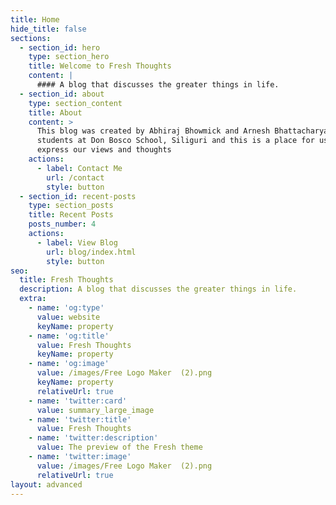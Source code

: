 ```yaml
---
title: Home
hide_title: false
sections:
  - section_id: hero
    type: section_hero
    title: Welcome to Fresh Thoughts
    content: |
      #### A blog that discusses the greater things in life.
  - section_id: about
    type: section_content
    title: About
    content: >
      This blog was created by Abhiraj Bhowmick and Arnesh Bhattacharya. We are
      students at Don Bosco School, Siliguri and this is a place for us to
      express our views and thoughts
    actions:
      - label: Contact Me
        url: /contact
        style: button
  - section_id: recent-posts
    type: section_posts
    title: Recent Posts
    posts_number: 4
    actions:
      - label: View Blog
        url: blog/index.html
        style: button
seo:
  title: Fresh Thoughts
  description: A blog that discusses the greater things in life.
  extra:
    - name: 'og:type'
      value: website
      keyName: property
    - name: 'og:title'
      value: Fresh Thoughts
      keyName: property
    - name: 'og:image'
      value: /images/Free Logo Maker  (2).png
      keyName: property
      relativeUrl: true
    - name: 'twitter:card'
      value: summary_large_image
    - name: 'twitter:title'
      value: Fresh Thoughts
    - name: 'twitter:description'
      value: The preview of the Fresh theme
    - name: 'twitter:image'
      value: /images/Free Logo Maker  (2).png
      relativeUrl: true
layout: advanced
---
```


